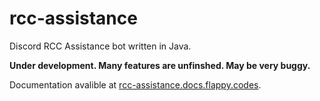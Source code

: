 # rcc-assistance
Discord RCC Assistance bot written in Java.

**Under development. Many features are unfinshed. May be very buggy.**

Documentation avalible at [rcc-assistance.docs.flappy.codes](http://rcc-assistance.docs.flappy.codes).
